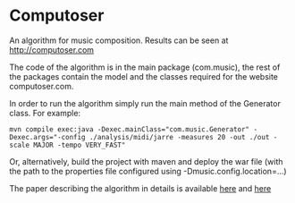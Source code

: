 Computoser
==========

An algorithm for music composition. Results can be seen at http://computoser.com

The code of the algorithm is in the main package (com.music), the rest of the packages contain the model and the classes required for the website computoser.com. 

In order to run the algorithm simply run the main method of the Generator class. For example:
```
mvn compile exec:java -Dexec.mainClass="com.music.Generator" -Dexec.args="-config ./analysis/midi/jarre -measures 20 -out ./out -scale MAJOR -tempo VERY_FAST"
```

Or, alternatively, build the project with maven and deploy the war file (with the path to the properties file configured using -Dmusic.config.location=...)

The paper describing the algorithm in details is available <a href="https://www.academia.edu/9696759/Computoser_-_rule-based_probability-driven_algorithmic_music_composition">here</a> and <a href="http://arxiv.org/abs/1412.3079">here</a>
